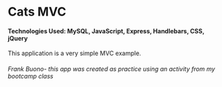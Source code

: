 # Cats MVC

#### Technologies Used: MySQL, JavaScript, Express, Handlebars, CSS, jQuery

This application is a very simple MVC example.

###### Frank Buono- this app was created as practice using an activity from my bootcamp class